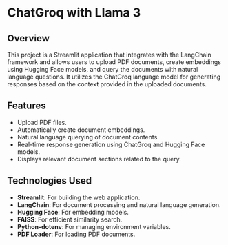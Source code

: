 # ChatGroq with Llama 3

## Overview
This project is a Streamlit application that integrates with the LangChain framework and allows users to upload PDF documents, create embeddings using Hugging Face models, and query the documents with natural language questions. It utilizes the ChatGroq language model for generating responses based on the context provided in the uploaded documents.

## Features
- Upload PDF files.
- Automatically create document embeddings.
- Natural language querying of document contents.
- Real-time response generation using ChatGroq and Hugging Face models.
- Displays relevant document sections related to the query.

## Technologies Used
- **Streamlit**: For building the web application.
- **LangChain**: For document processing and natural language generation.
- **Hugging Face**: For embedding models.
- **FAISS**: For efficient similarity search.
- **Python-dotenv**: For managing environment variables.
- **PDF Loader**: For loading PDF documents.
